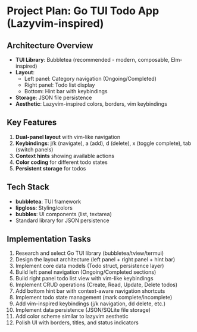 # Project Plan: Go TUI Todo App (Lazyvim-inspired)

## Architecture Overview
- **TUI Library**: Bubbletea (recommended - modern, composable, Elm-inspired)
- **Layout**:
  - Left panel: Category navigation (Ongoing/Completed)
  - Right panel: Todo list display
  - Bottom: Hint bar with keybindings
- **Storage**: JSON file persistence
- **Aesthetic**: Lazyvim-inspired colors, borders, vim keybindings

## Key Features
1. **Dual-panel layout** with vim-like navigation
2. **Keybindings**: j/k (navigate), a (add), d (delete), x (toggle complete), tab (switch panels)
3. **Context hints** showing available actions
4. **Color coding** for different todo states
5. **Persistent storage** for todos

## Tech Stack
- **bubbletea**: TUI framework
- **lipgloss**: Styling/colors
- **bubbles**: UI components (list, textarea)
- Standard library for JSON persistence

## Implementation Tasks
1. Research and select Go TUI library (bubbletea/tview/termui)
2. Design the layout architecture (left panel + right panel + hint bar)
3. Implement core data models (Todo struct, persistence layer)
4. Build left panel navigation (Ongoing/Completed sections)
5. Build right panel todo list view with vim-like keybindings
6. Implement CRUD operations (Create, Read, Update, Delete todos)
7. Add bottom hint bar with context-aware navigation shortcuts
8. Implement todo state management (mark complete/incomplete)
9. Add vim-inspired keybindings (j/k navigation, dd delete, etc.)
10. Implement data persistence (JSON/SQLite file storage)
11. Add color scheme similar to lazyvim aesthetic
12. Polish UI with borders, titles, and status indicators
